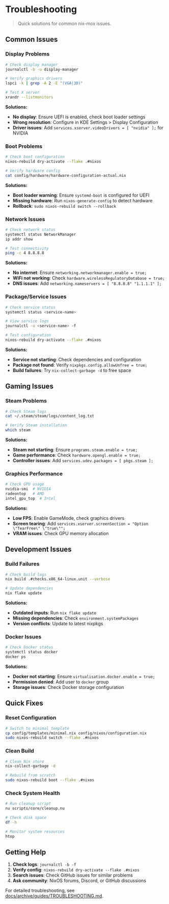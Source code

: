 # Troubleshooting

> Quick solutions for common nix-mox issues.

## Common Issues

### Display Problems

```bash
# Check display manager
journalctl -b -u display-manager

# Verify graphics drivers
lspci -k | grep -A 2 -E "(VGA|3D)"

# Test X server
xrandr --listmonitors
```

**Solutions:**

- **No display**: Ensure UEFI is enabled, check boot loader settings
- **Wrong resolution**: Configure in KDE Settings > Display Configuration
- **Driver issues**: Add `services.xserver.videoDrivers = [ "nvidia" ];` for NVIDIA

### Boot Problems

```bash
# Check boot configuration
nixos-rebuild dry-activate --flake .#nixos

# Verify hardware config
cat config/hardware/hardware-configuration-actual.nix
```

**Solutions:**

- **Boot loader warning**: Ensure `systemd-boot` is configured for UEFI
- **Missing hardware**: Run `nixos-generate-config` to detect hardware
- **Rollback**: `sudo nixos-rebuild switch --rollback`

### Network Issues

```bash
# Check network status
systemctl status NetworkManager
ip addr show

# Test connectivity
ping -c 4 8.8.8.8
```

**Solutions:**

- **No internet**: Ensure `networking.networkmanager.enable = true;`
- **WiFi not working**: Check `hardware.wirelessRegulatoryDatabase = true;`
- **DNS issues**: Add `networking.nameservers = [ "8.8.8.8" "1.1.1.1" ];`

### Package/Service Issues

```bash
# Check service status
systemctl status <service-name>

# View service logs
journalctl -u <service-name> -f

# Test configuration
nixos-rebuild dry-activate --flake .#nixos
```

**Solutions:**

- **Service not starting**: Check dependencies and configuration
- **Package not found**: Verify `nixpkgs.config.allowUnfree = true;`
- **Build failures**: Try `nix-collect-garbage -d` to free space

## Gaming Issues

### Steam Problems

```bash
# Check Steam logs
cat ~/.steam/steam/logs/content_log.txt

# Verify Steam installation
which steam
```

**Solutions:**

- **Steam not starting**: Ensure `programs.steam.enable = true;`
- **Game performance**: Check `hardware.opengl.enable = true;`
- **Controller issues**: Add `services.udev.packages = [ pkgs.steam ];`

### Graphics Performance

```bash
# Check GPU usage
nvidia-smi  # NVIDIA
radeontop   # AMD
intel_gpu_top  # Intel
```

**Solutions:**

- **Low FPS**: Enable GameMode, check graphics drivers
- **Screen tearing**: Add `services.xserver.screenSection = "Option \"TearFree\" \"true\"";`
- **VRAM issues**: Check GPU memory allocation

## Development Issues

### Build Failures

```bash
# Check build logs
nix build .#checks.x86_64-linux.unit --verbose

# Update dependencies
nix flake update
```

**Solutions:**

- **Outdated inputs**: Run `nix flake update`
- **Missing dependencies**: Check `environment.systemPackages`
- **Version conflicts**: Update to latest nixpkgs

### Docker Issues

```bash
# Check Docker status
systemctl status docker
docker ps
```

**Solutions:**

- **Docker not starting**: Ensure `virtualisation.docker.enable = true;`
- **Permission denied**: Add user to `docker` group
- **Storage issues**: Check Docker storage configuration

## Quick Fixes

### Reset Configuration

```bash
# Switch to minimal template
cp config/templates/minimal.nix config/nixos/configuration.nix
sudo nixos-rebuild switch --flake .#nixos
```

### Clean Build

```bash
# Clean Nix store
nix-collect-garbage -d

# Rebuild from scratch
sudo nixos-rebuild boot --flake .#nixos
```

### Check System Health

```bash
# Run cleanup script
nu scripts/core/cleanup.nu

# Check disk space
df -h

# Monitor system resources
htop
```

## Getting Help

1. **Check logs**: `journalctl -b -f`
2. **Verify config**: `nixos-rebuild dry-activate --flake .#nixos`
3. **Search issues**: Check GitHub issues for similar problems
4. **Ask community**: NixOS forums, Discord, or GitHub discussions

For detailed troubleshooting, see [docs/archive/guides/TROUBLESHOOTING.md](archive/guides/TROUBLESHOOTING.md).
